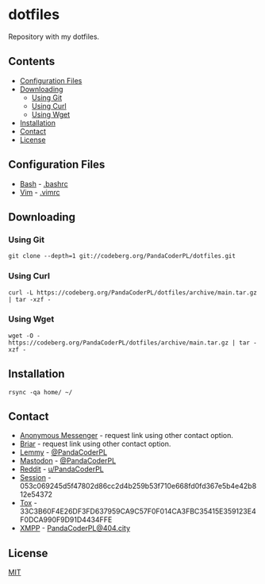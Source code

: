 # dotfiles

Repository with my dotfiles.

## Contents

* [Configuration Files](#configuration-files)
* [Downloading](#downloading)
  * [Using Git](#using-git)
  * [Using Curl](#using-curl)
  * [Using Wget](#using-wget)
* [Installation](#installation)
* [Contact](#contact)
* [License](#license)

## Configuration Files

* [Bash](http://www.gnu.org/software/bash/) - [
.bashrc](home/.bashrc)
* [Vim](https://www.vim.org/) - [.vimrc](home/.vimrc)

## Downloading

### Using Git

    git clone --depth=1 git://codeberg.org/PandaCoderPL/dotfiles.git

### Using Curl

    curl -L https://codeberg.org/PandaCoderPL/dotfiles/archive/main.tar.gz | tar -xzf -

### Using Wget

    wget -O - https://codeberg.org/PandaCoderPL/dotfiles/archive/main.tar.gz | tar -xzf -

## Installation

    rsync -qa home/ ~/

## Contact

* [Anonymous Messenger](https://anonymousmessenger.ly/) - request link using other contact option.
* [Briar](https://briarproject.org/) - request link using other contact option.
* [Lemmy](https://lemmy.ml/) - [@PandaCoderPL](https://lemmy.ml/u/PandaCoderPL)
* [Mastodon](https://mastodon.technology/) - [@PandaCoderPL](https://mastodon.technology/@PandaCoderPL)
* [Reddit](https://reddit.com/) - [u/PandaCoderPL](https://reddit.com/user/PandaCoderPL/)
* [Session](https://getsession.org/) - 053c069245d5f47802d86cc2d4b259b53f710e668fd0fd367e5b4e42b812e54372
* [Tox](https://tox.chat/) - 33C3B60F4E26DF3FD637959CA9C57F0F014CA3FBC35415E359123E4F0DCA990F9D91D4434FFE
* [XMPP](https://404.city/) - PandaCoderPL@404.city

## License

[MIT](LICENSE)
